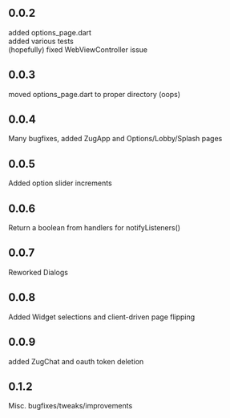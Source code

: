 ## 0.0.2

added options_page.dart <br>
added various tests <br>
(hopefully) fixed WebViewController issue

## 0.0.3

moved options_page.dart to proper directory (oops)

## 0.0.4

Many bugfixes, added ZugApp and Options/Lobby/Splash pages

## 0.0.5

Added option slider increments

## 0.0.6

Return a boolean from handlers for notifyListeners()

## 0.0.7

Reworked Dialogs

## 0.0.8

Added Widget selections and client-driven page flipping

## 0.0.9

added ZugChat and oauth token deletion

## 0.1.2

Misc. bugfixes/tweaks/improvements